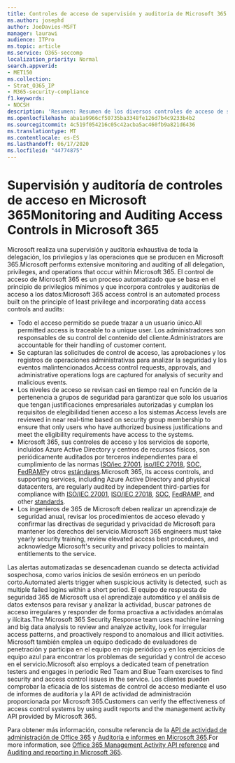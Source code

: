 ```yaml
---
title: Controles de acceso de supervisión y auditoría de Microsoft 365
ms.author: josephd
author: JoeDavies-MSFT
manager: laurawi
audience: ITPro
ms.topic: article
ms.service: O365-seccomp
localization_priority: Normal
search.appverid:
- MET150
ms.collection:
- Strat_O365_IP
- M365-security-compliance
f1.keywords:
- NOCSH
description: 'Resumen: Resumen de los diversos controles de acceso de supervisión y auditoría disponibles en Microsoft 365.'
ms.openlocfilehash: aba1a9966cf50735ba3348fe126d7b4c9233b4b2
ms.sourcegitcommit: 4c519f054216c05c42acba5ac460fb9a821d6436
ms.translationtype: MT
ms.contentlocale: es-ES
ms.lasthandoff: 06/17/2020
ms.locfileid: "44774875"
---
```

# <a name="monitoring-and-auditing-access-controls-in-microsoft-365"></a><span data-ttu-id="ce3c9-103">Supervisión y auditoría de controles de acceso en Microsoft 365</span><span class="sxs-lookup"><span data-stu-id="ce3c9-103">Monitoring and Auditing Access Controls in Microsoft 365</span></span>

<span data-ttu-id="ce3c9-104">Microsoft realiza una supervisión y auditoría exhaustiva de toda la delegación, los privilegios y las operaciones que se producen en Microsoft 365.</span><span class="sxs-lookup"><span data-stu-id="ce3c9-104">Microsoft performs extensive monitoring and auditing of all delegation, privileges, and operations that occur within Microsoft 365.</span></span> <span data-ttu-id="ce3c9-105">El control de acceso de Microsoft 365 es un proceso automatizado que se basa en el principio de privilegios mínimos y que incorpora controles y auditorías de acceso a los datos:</span><span class="sxs-lookup"><span data-stu-id="ce3c9-105">Microsoft 365 access control is an automated process built on the principle of least privilege and incorporating data access controls and audits:</span></span>

- <span data-ttu-id="ce3c9-106">Todo el acceso permitido se puede trazar a un usuario único.</span><span class="sxs-lookup"><span data-stu-id="ce3c9-106">All permitted access is traceable to a unique user.</span></span> <span data-ttu-id="ce3c9-107">Los administradores son responsables de su control del contenido del cliente.</span><span class="sxs-lookup"><span data-stu-id="ce3c9-107">Administrators are accountable for their handling of customer content.</span></span>
- <span data-ttu-id="ce3c9-108">Se capturan las solicitudes de control de acceso, las aprobaciones y los registros de operaciones administrativas para analizar la seguridad y los eventos malintencionados.</span><span class="sxs-lookup"><span data-stu-id="ce3c9-108">Access control requests, approvals, and administrative operations logs are captured for analysis of security and malicious events.</span></span>
- <span data-ttu-id="ce3c9-109">Los niveles de acceso se revisan casi en tiempo real en función de la pertenencia a grupos de seguridad para garantizar que solo los usuarios que tengan justificaciones empresariales autorizadas y cumplan los requisitos de elegibilidad tienen acceso a los sistemas.</span><span class="sxs-lookup"><span data-stu-id="ce3c9-109">Access levels are reviewed in near real-time based on security group membership to ensure that only users who have authorized business justifications and meet the eligibility requirements have access to the systems.</span></span>
- <span data-ttu-id="ce3c9-110">Microsoft 365, sus controles de acceso y los servicios de soporte, incluidos Azure Active Directory y centros de recursos físicos, son periódicamente auditados por terceros independientes para el cumplimiento de las normas [ISO/iec 27001](https://www.microsoft.com/TrustCenter/Compliance/iso-iec-27001), [iso/IEC 27018](https://www.microsoft.com/TrustCenter/Compliance/iso-iec-27018), [SOC](https://www.microsoft.com/TrustCenter/Compliance/SOC), [FedRAMP](https://www.microsoft.com/TrustCenter/Compliance/FedRAMP)y otros [estándares](https://www.microsoft.com/TrustCenter/Compliance?service=Office#Icons).</span><span class="sxs-lookup"><span data-stu-id="ce3c9-110">Microsoft 365, its access controls, and supporting services, including Azure Active Directory and physical datacenters, are regularly audited by independent third-parties for compliance with [ISO/IEC 27001](https://www.microsoft.com/TrustCenter/Compliance/iso-iec-27001), [ISO/IEC 27018](https://www.microsoft.com/TrustCenter/Compliance/iso-iec-27018), [SOC](https://www.microsoft.com/TrustCenter/Compliance/SOC), [FedRAMP](https://www.microsoft.com/TrustCenter/Compliance/FedRAMP), and other [standards](https://www.microsoft.com/TrustCenter/Compliance?service=Office#Icons).</span></span>
- <span data-ttu-id="ce3c9-111">Los ingenieros de 365 de Microsoft deben realizar un aprendizaje de seguridad anual, revisar los procedimientos de acceso elevado y confirmar las directivas de seguridad y privacidad de Microsoft para mantener los derechos del servicio.</span><span class="sxs-lookup"><span data-stu-id="ce3c9-111">Microsoft 365 engineers must take yearly security training, review elevated access best procedures, and acknowledge Microsoft's security and privacy policies to maintain entitlements to the service.</span></span>

<span data-ttu-id="ce3c9-112">Las alertas automatizadas se desencadenan cuando se detecta actividad sospechosa, como varios inicios de sesión erróneos en un período corto.</span><span class="sxs-lookup"><span data-stu-id="ce3c9-112">Automated alerts trigger when suspicious activity is detected, such as multiple failed logins within a short period.</span></span> <span data-ttu-id="ce3c9-113">El equipo de respuesta de seguridad 365 de Microsoft usa el aprendizaje automático y el análisis de datos extensos para revisar y analizar la actividad, buscar patrones de acceso irregulares y responder de forma proactiva a actividades anómalas y ilícitas.</span><span class="sxs-lookup"><span data-stu-id="ce3c9-113">The Microsoft 365 Security Response team uses machine learning and big data analysis to review and analyze activity, look for irregular access patterns, and proactively respond to anomalous and illicit activities.</span></span> <span data-ttu-id="ce3c9-114">Microsoft también emplea un equipo dedicado de evaluadores de penetración y participa en el equipo en rojo periódico y en los ejercicios de equipo azul para encontrar los problemas de seguridad y control de acceso en el servicio.</span><span class="sxs-lookup"><span data-stu-id="ce3c9-114">Microsoft also employs a dedicated team of penetration testers and engages in periodic Red Team and Blue Team exercises to find security and access control issues in the service.</span></span> <span data-ttu-id="ce3c9-115">Los clientes pueden comprobar la eficacia de los sistemas de control de acceso mediante el uso de informes de auditoría y la API de actividad de administración proporcionada por Microsoft 365.</span><span class="sxs-lookup"><span data-stu-id="ce3c9-115">Customers can verify the effectiveness of access control systems by using audit reports and the management activity API provided by Microsoft 365.</span></span>

<span data-ttu-id="ce3c9-116">Para obtener más información, consulte referencia de la [API de actividad de administración de Office 365](https://docs.microsoft.com/office/office-365-management-api/office-365-management-activity-api-reference) y [Auditoría e informes en Microsoft 365](office-365-auditing-and-reporting-overview.md).</span><span class="sxs-lookup"><span data-stu-id="ce3c9-116">For more information, see [Office 365 Management Activity API reference](https://docs.microsoft.com/office/office-365-management-api/office-365-management-activity-api-reference) and [Auditing and reporting in Microsoft 365](office-365-auditing-and-reporting-overview.md).</span></span>
